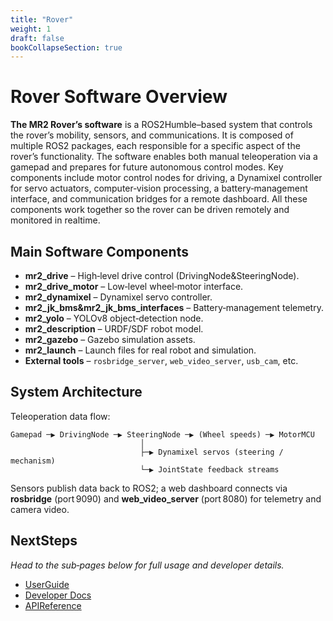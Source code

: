 ```yaml
---
title: "Rover"
weight: 1
draft: false
bookCollapseSection: true
---
```

# Rover Software Overview

**The MR2 Rover’s software** is a ROS2Humble–based system that controls the rover’s mobility, sensors, and communications. It is composed of multiple ROS2 packages, each responsible for a specific aspect of the rover’s functionality. The software enables both manual teleoperation via a gamepad and prepares for future autonomous control modes. Key components include motor control nodes for driving, a Dynamixel controller for servo actuators, computer‑vision processing, a battery‑management interface, and communication bridges for a remote dashboard. All these components work together so the rover can be driven remotely and monitored in realtime.

## Main Software Components
- **mr2_drive** – High‑level drive control (DrivingNode&SteeringNode).  
- **mr2_drive_motor** – Low‑level wheel‑motor interface.  
- **mr2_dynamixel** – Dynamixel servo controller.  
- **mr2_jk_bms&mr2_jk_bms_interfaces** – Battery‑management telemetry.  
- **mr2_yolo** – YOLOv8 object‑detection node.  
- **mr2_description** – URDF/SDF robot model.  
- **mr2_gazebo** – Gazebo simulation assets.  
- **mr2_launch** – Launch files for real robot and simulation.  
- **External tools** – `rosbridge_server`, `web_video_server`, `usb_cam`, etc.

## System Architecture
Teleoperation data flow:

```
Gamepad ─▶ DrivingNode ─▶ SteeringNode ─▶ (Wheel speeds) ─▶ MotorMCU
                             │
                             ├─▶ Dynamixel servos (steering / mechanism)
                             └─▶ JointState feedback streams
```

Sensors publish data back to ROS2; a web dashboard connects via **rosbridge** (port 9090) and **web_video_server** (port 8080) for telemetry and camera video.

## NextSteps
*Head to the sub‑pages below for full usage and developer details.*

- [UserGuide]({{<ref"rover_user_guide.md">}})  
- [Developer Docs]({{<ref"rover_developer.md">}})  
- [APIReference]({{<ref"rover_api.md">}})  
